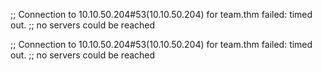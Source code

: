 ;; Connection to 10.10.50.204#53(10.10.50.204) for team.thm failed: timed out.
;; no servers could be reached

;; Connection to 10.10.50.204#53(10.10.50.204) for team.thm failed: timed out.
;; no servers could be reached


